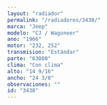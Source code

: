 ```yaml
---
layout: "radiador"
permalink: "/radiadores/3438/"
marca: "Jeep"
modelo: "CJ / Wagoneer"
ano: "1966"
motor: "232, 252"
transmision: "Estándar"
parte: "63080"
clima: "Con clima"
alto: "14 9/16"
ancho: "24 3/8"
observaciones: ""
id: "3438"
---
```



